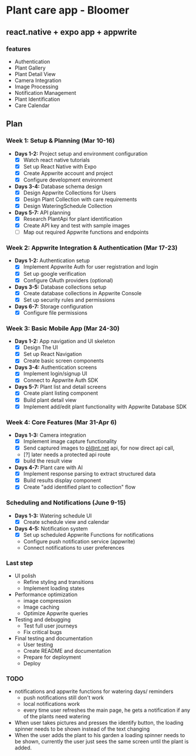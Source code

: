 # Plant care app - Bloomer

## react.native  + expo app + appwrite

### features

- Authentication
- Plant Gallery
- Plant Detail View
- Camera Integration
- Image Processing
- Notification Management
- Plant Identification
- Care Calendar

## Plan

### Week 1: Setup & Planning (Mar 10-16)

- **Days 1-2:** Project setup and environment configuration
  - [x] Watch react native tutorials
  - [x] Set up React Native with Expo
  - [x] Create Appwrite account and project
  - [x] Configure development environment
- **Days 3-4:** Database schema design
  - [x] Design Appwrite Collections for Users
  - [x] Design Plant Collection with care requirements
  - [x] Design WateringSchedule Collection
- **Days 5-7:** API planning
  - [x] Research PlantApi for plant identification
  - [x] Create API key and test with sample images
  - [ ] Map out required Appwrite functions and endpoints

### Week 2: Appwrite Integration & Authentication (Mar 17-23)

- **Days 1-2:** Authentication setup
  - [x] Implement Appwrite Auth for user registration and login
  - [x] Set up google verification
  - [x] Configure OAuth providers (optional)
- **Days 3-5:** Database collections setup
  - [x] Create database collections in Appwrite Console
  - [x] Set up security rules and permissions
- **Days 6-7:** Storage configuration
  - [x] Configure file permissions

### Week 3: Basic Mobile App (Mar 24-30)

- **Days 1-2:** App navigation and UI skeleton
  - [x] Design The UI
  - [x] Set up React Navigation
  - [x] Create basic screen components
- **Days 3-4:** Authentication screens
  - [x] Implement login/signup UI
  - [x] Connect to Appwrite Auth SDK
- **Days 5-7:** Plant list and detail screens
  - [x] Create plant listing component
  - [x] Build plant detail view
  - [x] Implement add/edit plant functionality with Appwrite Database SDK

### Week 4: Core Features (Mar 31-Apr 6)

- **Days 1-3:** Camera integration
  - [x] Implement image capture functionality
  - [x] Send captured images to <pl@nt.net> api, for now direct api call,
  - [?] later needs a protected api route
  - [x] build the result view
- **Days 4-7:** Plant care with AI
  - [x] Implement response parsing to extract structured data
  - [x] Build results display component
  - [x] Create "add identified plant to collection" flow

### Scheduling and Notifications (June 9-15)

- **Days 1-3:** Watering schedule UI
  - [x] Create schedule view and calendar
- **Days 4-5:** Notification system
  - [x] Set up scheduled Appwrite Functions for notifications
  - Configure push notification service (appwrite)
  - Connect notifications to user preferences

### Last step

- UI polish
  - Refine styling and transitions
  - Implement loading states
- Performance optimization
  - image compression
  - Image caching
  - Optimize Appwrite queries
- Testing and debugging
  - Test full user journeys
  - Fix critical bugs
- Final testing and documentation
  - User testing
  - Create README and documentation
  - Prepare for deployment
  - Deploy

### TODO

- notifications and appwrite functions for watering days/ reminders
  - push notifications still don't work
  - local notifications work
  - every time user refreshes the main page, he gets a notification if any of the plants need watering
- When user takes pictures and presses the identify button, the loading spinner needs to be shown instead of the text changing
- When the user adds the plant to his garden a loading spinner needs to be shown, currently the user just sees the same screen until the plant is added.
